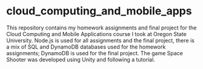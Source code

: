 # cloud_computing_and_mobile_apps
This repository contains my homework assignments and final project for the Cloud Computing and Mobile Applications  course I took at Oregon State University. Node.js is used for all assignments and the final project, there is a mix of SQL and DynamoDB databases used for the homework assignments; DynamoDB is used for the final project. The game Space Shooter was developed using Unity and following a tutorial.
